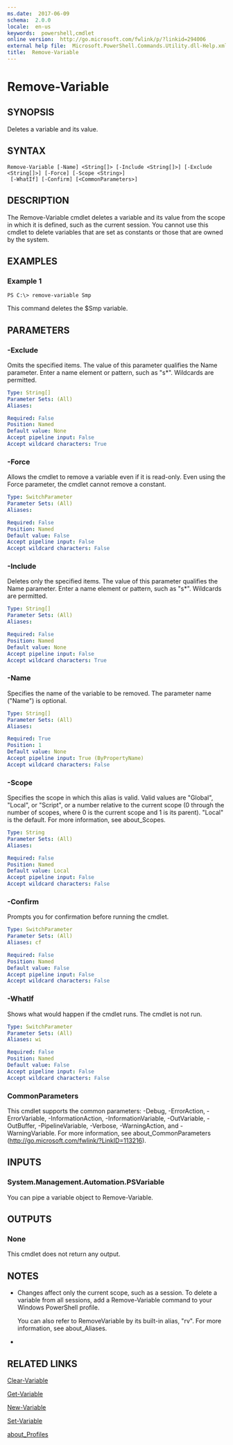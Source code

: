 ```yaml
---
ms.date:  2017-06-09
schema:  2.0.0
locale:  en-us
keywords:  powershell,cmdlet
online version:  http://go.microsoft.com/fwlink/p/?linkid=294006
external help file:  Microsoft.PowerShell.Commands.Utility.dll-Help.xml
title:  Remove-Variable
---
```


# Remove-Variable

## SYNOPSIS
Deletes a variable and its value.

## SYNTAX

```
Remove-Variable [-Name] <String[]> [-Include <String[]>] [-Exclude <String[]>] [-Force] [-Scope <String>]
 [-WhatIf] [-Confirm] [<CommonParameters>]
```

## DESCRIPTION
The Remove-Variable cmdlet deletes a variable and its value from the scope in which it is defined, such as the current session.
You cannot use this cmdlet to delete variables that are set as constants or those that are owned by the system.

## EXAMPLES

### Example 1
```
PS C:\> remove-variable Smp
```

This command deletes the $Smp variable.

## PARAMETERS

### -Exclude
Omits the specified items.
The value of this parameter qualifies the Name parameter.
Enter a name element or pattern, such as "s*".
Wildcards are permitted.

```yaml
Type: String[]
Parameter Sets: (All)
Aliases: 

Required: False
Position: Named
Default value: None
Accept pipeline input: False
Accept wildcard characters: True
```

### -Force
Allows the cmdlet to remove a variable even if it is read-only.
Even using the Force parameter, the cmdlet cannot remove a constant.

```yaml
Type: SwitchParameter
Parameter Sets: (All)
Aliases: 

Required: False
Position: Named
Default value: False
Accept pipeline input: False
Accept wildcard characters: False
```

### -Include
Deletes only the specified items.
The value of this parameter qualifies the Name parameter.
Enter a name element or pattern, such as "s*".
Wildcards are permitted.

```yaml
Type: String[]
Parameter Sets: (All)
Aliases: 

Required: False
Position: Named
Default value: None
Accept pipeline input: False
Accept wildcard characters: True
```

### -Name
Specifies the name of the variable to be removed.
The parameter name ("Name") is optional.

```yaml
Type: String[]
Parameter Sets: (All)
Aliases: 

Required: True
Position: 1
Default value: None
Accept pipeline input: True (ByPropertyName)
Accept wildcard characters: False
```

### -Scope
Specifies the scope in which this alias is valid.
Valid values are "Global", "Local", or "Script", or a number relative to the current scope (0 through the number of scopes, where 0 is the current scope and 1 is its parent).
"Local" is the default.
For more information, see about_Scopes.

```yaml
Type: String
Parameter Sets: (All)
Aliases: 

Required: False
Position: Named
Default value: Local
Accept pipeline input: False
Accept wildcard characters: False
```

### -Confirm
Prompts you for confirmation before running the cmdlet.

```yaml
Type: SwitchParameter
Parameter Sets: (All)
Aliases: cf

Required: False
Position: Named
Default value: False
Accept pipeline input: False
Accept wildcard characters: False
```

### -WhatIf
Shows what would happen if the cmdlet runs.
The cmdlet is not run.

```yaml
Type: SwitchParameter
Parameter Sets: (All)
Aliases: wi

Required: False
Position: Named
Default value: False
Accept pipeline input: False
Accept wildcard characters: False
```

### CommonParameters
This cmdlet supports the common parameters: -Debug, -ErrorAction, -ErrorVariable, -InformationAction, -InformationVariable, -OutVariable, -OutBuffer, -PipelineVariable, -Verbose, -WarningAction, and -WarningVariable. For more information, see about_CommonParameters (http://go.microsoft.com/fwlink/?LinkID=113216).

## INPUTS

### System.Management.Automation.PSVariable
You can pipe a variable object to Remove-Variable.

## OUTPUTS

### None
This cmdlet does not return any output.

## NOTES
* Changes affect only the current scope, such as a session. To delete a variable from all sessions, add a Remove-Variable command to your Windows PowerShell profile.

  You can also refer to RemoveVariable by its built-in alias, "rv".
For more information, see about_Aliases.

*

## RELATED LINKS

[Clear-Variable](Clear-Variable.md)

[Get-Variable](Get-Variable.md)

[New-Variable](New-Variable.md)

[Set-Variable](Set-Variable.md)

[about_Profiles](../Microsoft.PowerShell.Core/about_Profiles.md)

